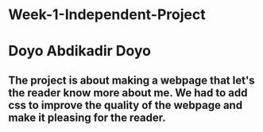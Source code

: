 # Week-1-Independent-Project
# Doyo Abdikadir Doyo
## The project is about making a webpage that let's the reader know more about me. We had to add css to improve the quality of the webpage and make it pleasing for the reader.
